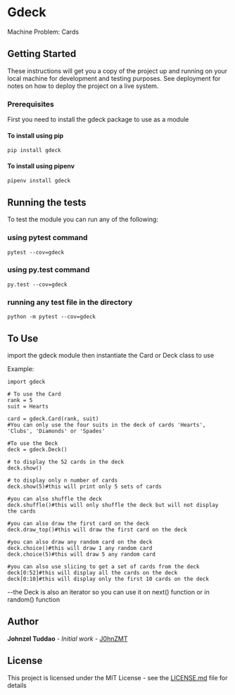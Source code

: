 # Gdeck
Machine Problem: Cards

## Getting Started

These instructions will get you a copy of the project up and running on your local machine for development and testing purposes.
See deployment for notes on how to deploy the project on a live system.

### Prerequisites

First you need to install the gdeck package to use as a module

#### To install using pip

```
pip install gdeck
```
#### To install using pipenv

```
pipenv install gdeck
```

## Running the tests

To test the module you can run any of the following:

### using pytest command

```
pytest --cov=gdeck

```
### using py.test command

```
py.test --cov=gdeck

```
### running any test file in the directory

```
python -m pytest --cov=gdeck

```

## To Use

import the gdeck module then instantiate the Card or Deck class to use

Example:
```
import gdeck

# To use the Card
rank = 5
suit = Hearts

card = gdeck.Card(rank, suit)
#You can only use the four suits in the deck of cards 'Hearts', 'Clubs', 'Diamonds' or 'Spades'

#To use the Deck
deck = gdeck.Deck()

# to display the 52 cards in the deck
deck.show()

# to display only n number of cards
deck.show(5)#this will print only 5 sets of cards

#you can also shuffle the deck
deck.shuffle()#this will only shuffle the deck but will not display the cards

#you can also draw the first card on the deck
deck.draw_top()#this will draw the first card on the deck

#you can also draw any random card on the deck
deck.choice()#this will draw 1 any random card
deck.choice(5)#this will draw 5 any random card

#you can also use slicing to get a set of cards from the deck
deck[0:52]#this will display all the cards on the deck
deck[0:10]#this will display only the first 10 cards on the deck
```
--the Deck is also an iterator so you can use it on next() function or in random() function

## Author
**Johnzel Tuddao** - *Initial work* - [J0hnZMT](https://github.com/J0hnZMT)

## License
This project is licensed under the MIT License - see the [LICENSE.md](LICENSE.md) file for details

